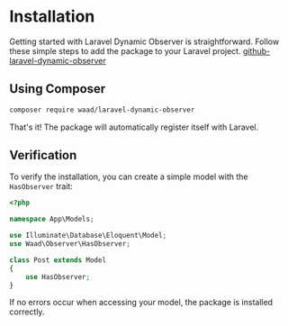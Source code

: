 # Installation

Getting started with Laravel Dynamic Observer is straightforward. Follow these simple steps to add the package to your Laravel project. [github-laravel-dynamic-observer](https://github.com/waadmawlood/laravel-dynamic-observer)

## Using Composer

```bash
composer require waad/laravel-dynamic-observer
```

That's it! The package will automatically register itself with Laravel.

## Verification

To verify the installation, you can create a simple model with the `HasObserver` trait:

```php
<?php

namespace App\Models;

use Illuminate\Database\Eloquent\Model;
use Waad\Observer\HasObserver;

class Post extends Model
{
    use HasObserver;
}
```

If no errors occur when accessing your model, the package is installed correctly. 